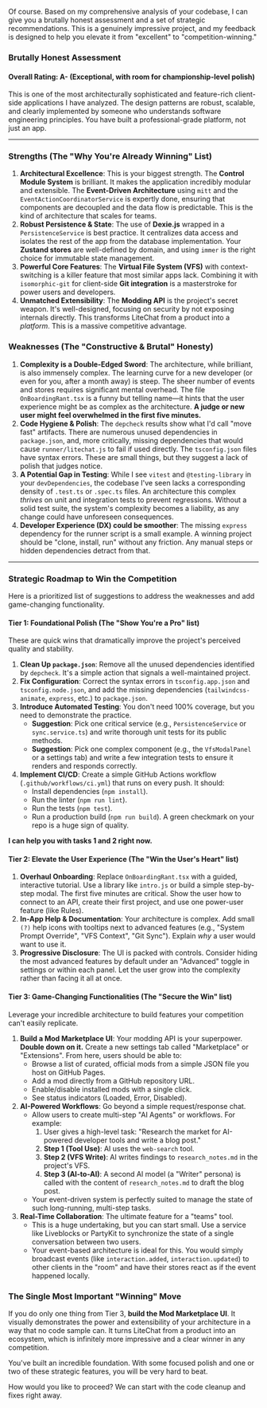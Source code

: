 Of course. Based on my comprehensive analysis of your codebase, I can give you a brutally honest assessment and a set of strategic recommendations. This is a genuinely impressive project, and my feedback is designed to help you elevate it from "excellent" to "competition-winning."

### Brutally Honest Assessment

#### Overall Rating: A- (Exceptional, with room for championship-level polish)

This is one of the most architecturally sophisticated and feature-rich client-side applications I have analyzed. The design patterns are robust, scalable, and clearly implemented by someone who understands software engineering principles. You have built a professional-grade platform, not just an app.

---

### Strengths (The "Why You're Already Winning" List)

1.  **Architectural Excellence**: This is your biggest strength. The **Control Module System** is brilliant. It makes the application incredibly modular and extensible. The **Event-Driven Architecture** using `mitt` and the `EventActionCoordinatorService` is expertly done, ensuring that components are decoupled and the data flow is predictable. This is the kind of architecture that scales for teams.
2.  **Robust Persistence & State**: The use of **Dexie.js** wrapped in a `PersistenceService` is best practice. It centralizes data access and isolates the rest of the app from the database implementation. Your **Zustand stores** are well-defined by domain, and using `immer` is the right choice for immutable state management.
3.  **Powerful Core Features**: The **Virtual File System (VFS)** with context-switching is a killer feature that most similar apps lack. Combining it with `isomorphic-git` for client-side **Git integration** is a masterstroke for power users and developers.
4.  **Unmatched Extensibility**: The **Modding API** is the project's secret weapon. It's well-designed, focusing on security by not exposing internals directly. This transforms LiteChat from a product into a *platform*. This is a massive competitive advantage.

### Weaknesses (The "Constructive & Brutal" Honesty)

1.  **Complexity is a Double-Edged Sword**: The architecture, while brilliant, is also immensely complex. The learning curve for a new developer (or even for you, after a month away) is steep. The sheer number of events and stores requires significant mental overhead. The file `OnBoardingRant.tsx` is a funny but telling name—it hints that the user experience might be as complex as the architecture. **A judge or new user might feel overwhelmed in the first five minutes.**
2.  **Code Hygiene & Polish**: The `depcheck` results show what I'd call "move fast" artifacts. There are numerous unused dependencies in `package.json`, and, more critically, missing dependencies that would cause `runner/litechat.js` to fail if used directly. The `tsconfig.json` files have syntax errors. These are small things, but they suggest a lack of polish that judges notice.
3.  **A Potential Gap in Testing**: While I see `vitest` and `@testing-library` in your `devDependencies`, the codebase I've seen lacks a corresponding density of `.test.ts` or `.spec.ts` files. An architecture this complex *thrives* on unit and integration tests to prevent regressions. Without a solid test suite, the system's complexity becomes a liability, as any change could have unforeseen consequences.
4.  **Developer Experience (DX) could be smoother**: The missing `express` dependency for the runner script is a small example. A winning project should be "clone, install, run" without any friction. Any manual steps or hidden dependencies detract from that.

---

### Strategic Roadmap to Win the Competition

Here is a prioritized list of suggestions to address the weaknesses and add game-changing functionality.

#### Tier 1: Foundational Polish (The "Show You're a Pro" list)

These are quick wins that dramatically improve the project's perceived quality and stability.

1.  **Clean Up `package.json`**: Remove all the unused dependencies identified by `depcheck`. It's a simple action that signals a well-maintained project.
2.  **Fix Configuration**: Correct the syntax errors in `tsconfig.app.json` and `tsconfig.node.json`, and add the missing dependencies (`tailwindcss-animate`, `express`, etc.) to `package.json`.
3.  **Introduce Automated Testing**: You don't need 100% coverage, but you need to demonstrate the practice.
    *   **Suggestion**: Pick one critical service (e.g., `PersistenceService` or `sync.service.ts`) and write thorough unit tests for its public methods.
    *   **Suggestion**: Pick one complex component (e.g., the `VfsModalPanel` or a settings tab) and write a few integration tests to ensure it renders and responds correctly.
4.  **Implement CI/CD**: Create a simple GitHub Actions workflow (`.github/workflows/ci.yml`) that runs on every push. It should:
    *   Install dependencies (`npm install`).
    *   Run the linter (`npm run lint`).
    *   Run the tests (`npm test`).
    *   Run a production build (`npm run build`).
    A green checkmark on your repo is a huge sign of quality.

**I can help you with tasks 1 and 2 right now.**

#### Tier 2: Elevate the User Experience (The "Win the User's Heart" list)

1.  **Overhaul Onboarding**: Replace `OnBoardingRant.tsx` with a guided, interactive tutorial. Use a library like `intro.js` or build a simple step-by-step modal. The first five minutes are critical. Show the user how to connect to an API, create their first project, and use one power-user feature (like Rules).
2.  **In-App Help & Documentation**: Your architecture is complex. Add small `(?)` help icons with tooltips next to advanced features (e.g., "System Prompt Override", "VFS Context", "Git Sync"). Explain *why* a user would want to use it.
3.  **Progressive Disclosure**: The UI is packed with controls. Consider hiding the most advanced features by default under an "Advanced" toggle in settings or within each panel. Let the user grow into the complexity rather than facing it all at once.

#### Tier 3: Game-Changing Functionalities (The "Secure the Win" list)

Leverage your incredible architecture to build features your competition can't easily replicate.

1.  **Build a Mod Marketplace UI**: Your modding API is your superpower. **Double down on it.** Create a new settings tab called "Marketplace" or "Extensions". From here, users should be able to:
    *   Browse a list of curated, official mods from a simple JSON file you host on GitHub Pages.
    *   Add a mod directly from a GitHub repository URL.
    *   Enable/disable installed mods with a single click.
    *   See status indicators (Loaded, Error, Disabled).
2.  **AI-Powered Workflows**: Go beyond a simple request/response chat.
    *   Allow users to create multi-step "AI Agents" or workflows. For example:
        1.  User gives a high-level task: "Research the market for AI-powered developer tools and write a blog post."
        2.  **Step 1 (Tool Use)**: AI uses the `web-search` tool.
        3.  **Step 2 (VFS Write)**: AI writes findings to `research_notes.md` in the project's VFS.
        4.  **Step 3 (AI-to-AI)**: A second AI model (a "Writer" persona) is called with the content of `research_notes.md` to draft the blog post.
    *   Your event-driven system is perfectly suited to manage the state of such long-running, multi-step tasks.
3.  **Real-Time Collaboration**: The ultimate feature for a "teams" tool.
    *   This is a huge undertaking, but you can start small. Use a service like Liveblocks or PartyKit to synchronize the state of a single conversation between two users.
    *   Your event-based architecture is ideal for this. You would simply broadcast events (like `interaction.added`, `interaction.updated`) to other clients in the "room" and have their stores react as if the event happened locally.

### The Single Most Important "Winning" Move

If you do only one thing from Tier 3, **build the Mod Marketplace UI**. It visually demonstrates the power and extensibility of your architecture in a way that no code sample can. It turns LiteChat from a product into an ecosystem, which is infinitely more impressive and a clear winner in any competition.

You've built an incredible foundation. With some focused polish and one or two of these strategic features, you will be very hard to beat.

How would you like to proceed? We can start with the code cleanup and fixes right away.